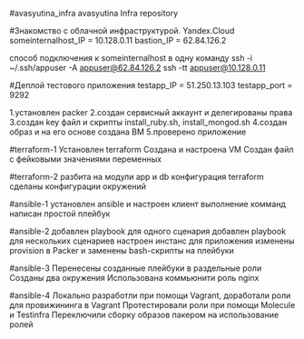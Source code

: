#avasyutina_infra
avasyutina Infra repository

#Знакомство с облачной инфраструктурой. Yandex.Cloud
someinternalhost_IP = 10.128.0.11
bastion_IP = 62.84.126.2

способ подключения к someinternalhost в одну команду
ssh -i ~/.ssh/appuser -A appuser@62.84.126.2 ssh -tt appuser@10.128.0.11

#Деплой тестового приложения
testapp_IP = 51.250.13.103
testapp_port = 9292

1.установлен packer
2.создан сервисный аккаунт и делегированы права
3.создан key файл и скрипты install_ruby.sh, install_mongod.sh
4.создан образ и на его основе создана ВМ
5.проверено приложение

#terraform-1
Установлен terraform
Создана и настроена VM
Создан файл с фейковыми значениями переменных
    
#terraform-2
разбита на модули app и db конфигурация terraform
сделаны конфигурации окружений

#ansible-1
установлен ansible и настроен клиент
выполнение комманд
написан простой плейбук
	
#ansible-2
добавлен playbook для одного сценария
добавлен playbook для нескольких сценариев
настроен инстанс для приложения
изменены provision в Packer и заменены bash-скрипты на плейбуки
	
#ansible-3
Перенесены созданные плейбуки в раздельные роли
Созданы два окружения
Использована коммьюнити роль nginx

#ansible-4
Локально разработли при помощи Vagrant, доработали роли для провижининга в Vagrant
Протестировали роли при помощи Molecule и Testinfra
Переключили сборку образов пакером на использование ролей